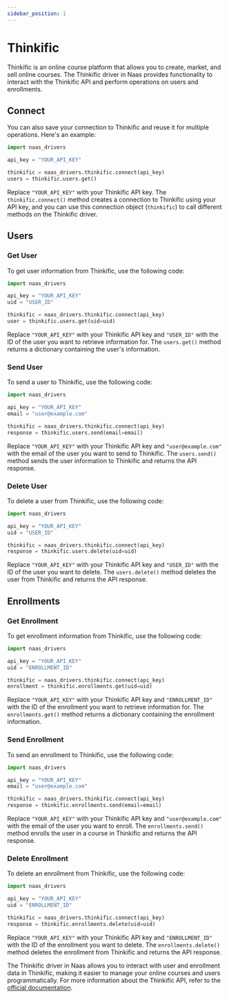 ```yaml
---
sidebar_position: 1
---
```


# Thinkific

Thinkific is an online course platform that allows you to create, market, and sell online courses. The Thinkific driver in Naas provides functionality to interact with the Thinkific API and perform operations on users and enrollments.


## Connect

You can also save your connection to Thinkific and reuse it for multiple operations. Here's an example:

```python
import naas_drivers

api_key = "YOUR_API_KEY"

thinkific = naas_drivers.thinkific.connect(api_key)
users = thinkific.users.get()
```

Replace `"YOUR_API_KEY"` with your Thinkific API key. The `thinkific.connect()` method creates a connection to Thinkific using your API key, and you can use this connection object (`thinkific`) to call different methods on the Thinkific driver.

## Users

### Get User

To get user information from Thinkific, use the following code:

```python
import naas_drivers

api_key = "YOUR_API_KEY"
uid = "USER_ID"

thinkific = naas_drivers.thinkific.connect(api_key)
user = thinkific.users.get(uid=uid)
```

Replace `"YOUR_API_KEY"` with your Thinkific API key and `"USER_ID"` with the ID of the user you want to retrieve information for. The `users.get()` method returns a dictionary containing the user's information.

### Send User

To send a user to Thinkific, use the following code:

```python
import naas_drivers

api_key = "YOUR_API_KEY"
email = "user@example.com"

thinkific = naas_drivers.thinkific.connect(api_key)
response = thinkific.users.send(email=email)
```

Replace `"YOUR_API_KEY"` with your Thinkific API key and `"user@example.com"` with the email of the user you want to send to Thinkific. The `users.send()` method sends the user information to Thinkific and returns the API response.

### Delete User

To delete a user from Thinkific, use the following code:

```python
import naas_drivers

api_key = "YOUR_API_KEY"
uid = "USER_ID"

thinkific = naas_drivers.thinkific.connect(api_key)
response = thinkific.users.delete(uid=uid)
```

Replace `"YOUR_API_KEY"` with your Thinkific API key and `"USER_ID"` with the ID of the user you want to delete. The `users.delete()` method deletes the user from Thinkific and returns the API response.

## Enrollments

### Get Enrollment

To get enrollment information from Thinkific, use the following code:

```python
import naas_drivers

api_key = "YOUR_API_KEY"
uid = "ENROLLMENT_ID"

thinkific = naas_drivers.thinkific.connect(api_key)
enrollment = thinkific.enrollments.get(uid=uid)
```

Replace `"YOUR_API_KEY"` with your Thinkific API key and `"ENROLLMENT_ID"` with the ID of the enrollment you want to retrieve information for. The `enrollments.get()` method returns a dictionary containing the enrollment information.

### Send Enrollment

To send an enrollment to Thinkific, use the following code:

```python
import naas_drivers

api_key = "YOUR_API_KEY"
email = "user@example.com"

thinkific = naas_drivers.thinkific.connect(api_key)
response = thinkific.enrollments.send(email=email)
```

Replace `"YOUR_API_KEY"` with your Thinkific API key and `"user@example.com"` with the email of the user you want to enroll. The `enrollments.send()` method enrolls the user in a course in Thinkific and returns the API response.

### Delete Enrollment

To delete an enrollment from Thinkific, use the following code:

```python
import naas_drivers

api_key = "YOUR_API_KEY"
uid = "ENROLLMENT_ID"

thinkific = naas_drivers.thinkific.connect(api_key)
response = thinkific.enrollments.delete(uid=uid)
```

Replace `"YOUR_API_KEY"` with your Thinkific API key and `"ENROLLMENT_ID"` with the ID of the enrollment you want to delete. The `enrollments.delete()` method deletes the enrollment from Thinkific and returns the API response.



The Thinkific driver in Naas allows you to interact with user and enrollment data in Thinkific, making it easier to manage your online courses and users programmatically. For more information about the Thinkific API, refer to the [official documentation](https://developers.thinkific.com/api/api-documentation/#/).